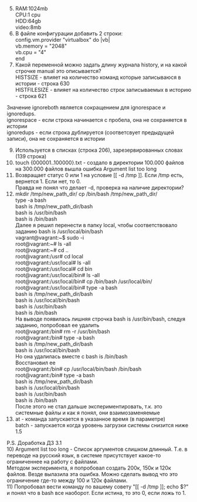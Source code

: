 5) RAM:1024mb  
CPU:1 cpu  
HDD:64gb  
video:8mb  
6) В файле конфигурации добавить 2 строки:  
config.vm.provider "virtualbox" do |vb|  
     vb.memory = "2048"  
     vb.cpu = "4"  
   end  
8) Какой переменной можно задать длину журнала history, и на какой строчке manual это описывается?  
HISTSIZE - влияет на количество команд которые записываюся в истории - строка 630  
HISTFILESIZE - влияет на количество строк записываемых в историю - строка 621  

Значение ignoreboth является сокращением для ignorespace и ignoredups.   
ignorespace - если строка начинается с пробела, она не сохраняется в истории  
ignoredups - если строка дублируется (соответсвует предыдущей записи), она не сохраняется в истории  

9) Используется в списках (строка 206), зарезервированных словах (139 строка)   
10) touch {000001..100000}.txt - создало в директории 100.000 файлов  
на 300.000 файлов вышла ошибка Argument list too long  
11) Возвращает статус 0 или 1 на условие [[ -d /tmp ]]. Если /tmp есть, вернется 1. Если нет, то 0.  
Правда не понял что делает -d, проверка на наличие директории?  
12) mkdir /tmp/new_path_dir/
cp /bin/bash /tmp/new_path_dir/  
type -a bash  
bash is /tmp/new_path_dir/bash  
bash is /usr/bin/bash  
bash is /bin/bash  
Далее я решил перенести в папку local, чтобы соответствовало заданию bash is /usr/local/bin/bash  
vagrant@vagrant:~$ sudo -i  
root@vagrant:~# ls -all  
root@vagrant:~# cd ..  
root@vagrant:/usr# cd local  
root@vagrant:/usr/local# ls -all  
root@vagrant:/usr/local# cd bin  
root@vagrant:/usr/local/bin# ls -all  
root@vagrant:/usr/local/bin# cp /bin/bash /usr/local/bin/  
root@vagrant:/usr/local/bin# type -a bash  
bash is /tmp/new_path_dir/bash  
bash is /usr/local/bin/bash  
bash is /usr/bin/bash  
bash is /bin/bash  
На выводе появилась лишняя строчка bash is /usr/bin/bash, следуя заданию, попробовал ее удалить  
root@vagrant:/bin# rm -r /usr/bin/bash  
root@vagrant:/bin# type -a bash  
bash is /tmp/new_path_dir/bash  
bash is /usr/local/bin/bash  
Но она удалилась вместе с bash is /bin/bash  
Восстановил ее  
root@vagrant:/bin# cp /usr/local/bin/bash /bin/bash  
root@vagrant:/bin# type -a bash  
bash is /tmp/new_path_dir/bash  
bash is /usr/local/bin/bash  
bash is /usr/bin/bash  
bash is /bin/bash  
После этого не стал дальше экспериментировать, т.к. это системные файлы и как я понял, они взаимозаменяемые  
13) at - команда запускается в указанное время (в параметре)  
batch - запускается когда уровень загрузки системы снизится ниже 1.5  


P.S. Доработка ДЗ 3.1  
10) Argument list too long - Список аргументов слишком длинный. Т.е. в переводе на русский язык, в системе присутствует какое-то ограниченнее на работу с файлами.   
Методом эксперимента, я попробовал создать 200к, 150к и 120к файлов. Везде вылазила эта ошибка. Можно сделать вывод что это ограничение где-то между 100 и 120к файлами.  
11) Попробовал вести команду по вашему совету "[[ -d /tmp ]]; echo $?" и понял что в bash все наоборот. Если истина, то это 0, если ложь то 1.  
